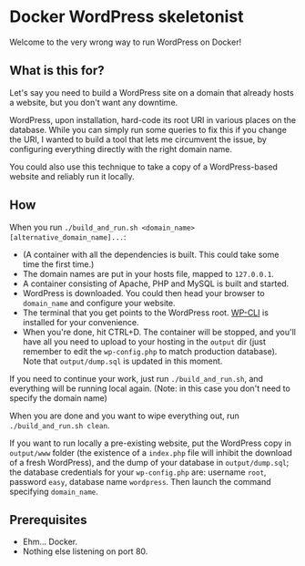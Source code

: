 # Docker WordPress skeletonist

Welcome to the very wrong way to run WordPress on Docker!


## What is this for?

Let's say you need to build a WordPress site on a domain that already hosts a website, but you don't want any downtime.

WordPress, upon installation, hard-code its root URI in various places on the database. While you can simply run some queries to fix this if you change the URI, I wanted to build a tool that lets me circumvent the issue, by configuring everything directly with the right domain name.

You could also use this technique to take a copy of a WordPress-based website and reliably run it locally.


## How

When you run `./build_and_run.sh <domain_name> [alternative_domain_name]...`:

* (A container with all the dependencies is built. This could take some time the first time.)
* The domain names are put in your hosts file, mapped to `127.0.0.1`.
* A container consisting of Apache, PHP and MySQL is built and started.
* WordPress is downloaded. You could then head your browser to `domain_name` and configure your website.
* The terminal that you get points to the WordPress root. [WP-CLI](http://wp-cli.org/) is installed for your convenience.
* When you're done, hit CTRL+D. The container will be stopped, and you'll have all you need to upload to your hosting in the `output` dir (just remember to edit the `wp-config.php` to match production database). Note that `output/dump.sql` is updated in this moment.

If you need to continue your work, just run `./build_and_run.sh`, and everything will be running local again. (Note: in this case you don't need to specify the domain name)

When you are done and you want to wipe everything out, run `./build_and_run.sh clean`.

If you want to run locally a pre-existing website, put the WordPress copy in `output/www` folder (the existence of a `index.php` file will inhibit the download of a fresh WordPress), and the dump of your database in `output/dump.sql`; the database credentials for your `wp-config.php` are: username `root`, password `easy`, database name `wordpress`. Then launch the command specifying `domain_name`.


## Prerequisites

* Ehm... Docker.
* Nothing else listening on port 80.
